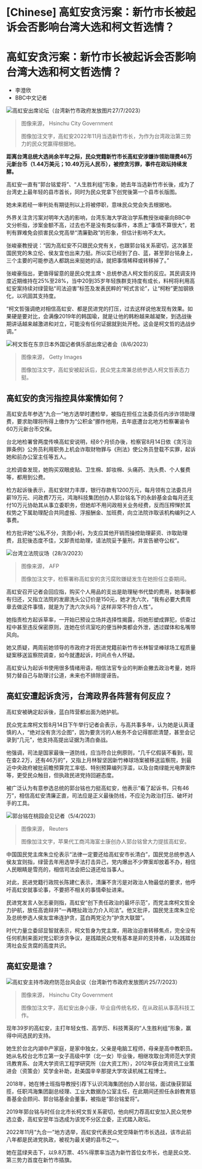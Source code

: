 # [Chinese] 高虹安贪污案：新竹市长被起诉会否影响台湾大选和柯文哲选情？

#  高虹安贪污案：新竹市长被起诉会否影响台湾大选和柯文哲选情？

  * 李澄欣 
  * BBC中文记者 


![高虹安出席论坛（台湾新竹市政府发放图片27/7/2023）](_130841111_202307271558290.jpg)

> 图像来源，  Hsinchu City Government
>
> 图像加注文字，高虹安2022年11月当选新竹市长，为作为台湾政治第三势力的民众党赢得根据地。

**距离台湾总统大选尚余半年之际，民众党籍新竹市长高虹安涉嫌诈领助理费46万元新台币（1.44万美元；10.49万元人民币），被控贪污罪，事件在政坛持续发酵。**

高虹安一直有“郭台铭爱将”、“人生胜利组”形象，她去年当选新竹市长後，成为了台湾史上最年轻的县市首长，同时为民众党拿下创党後第一个县市长版图。

她未来若经一审判处有期徒刑以上将被停职，意味民众党会失去根据地。

外界关注贪污案对明年大选的影响，台湾东海大学政治学系教授张峻豪向BBC中文分析指，涉案金额不高，过去也不是没有类似事件，本质上“事情不算很大”，若判有罪难免会损害民众党高举“清廉勤政”的形象，但估计影响不太大。

张峻豪教授说：“因为高虹安不只跟民众党有关，也跟郭台铭关系密切，这次甚至国民党的朱立伦、侯友宜也出来力挺。所以实已经到了白、蓝，甚至郭台铭身上，三个主要的可能参选人都跳出来挺她的话，就把事情稀释或转移掉了。”

张峻豪指出，更值得留意的是民众党主席丶总统参选人柯文哲的反应。其民调支持度近期维持在25%至28%，当中20到35岁年轻族群支持度有成长，料柯将利用高虹安案持续对绿营贴“司法迫害”标签及发表民粹的“柯式言论”，让“柯粉”更加钢铁化，以巩固其支持度。

“柯文哲强调绝对相信高虹安、都是民进党的打压，过去这样说他发现有效果。如果硬是要对比，会满像2019年的韩国瑜，就是让他的韩粉越来越凝聚，到选战後期讲话越来越激进和对立，可能没有任何证据就到处开枪。这会是柯文哲的选战步调。”

![柯文哲在东京日本外国记者俱乐部出席记者会（8/6/2023）](_130841113_da2e9763-facf-4af2-be4e-6bed93406861.jpg)

> 图像来源，  Getty Images
>
> 图像加注文字，高虹安被起诉后，民众党主席兼总统参选人柯文哲表态力挺。

##  高虹安的贪污指控具体案情如何？

高虹安去年参选“九合一”地方选举时遭检举，被指在担任立法委员任内涉诈领助理费，要求助理将所得上缴作为“公积金”挪作他用，去年底遭台北地方检察署谕令60万元新台币交保。

台北地检署曾两度传唤高虹安说明，经8个月侦办後，检察官8月14日依《贪污治罪条例》公务员利用职务上机会诈取财物罪与《刑法》使公务员登载不实罪，起诉她和前办公室主任等五人。

北检调查发现，她购买双眼皮贴、卫生棉、卸妆棉、头痛药、洗头费、个人餐费等，都用到公费。

检方起诉後表示，高虹安财力丰厚，银行存款有1200万元，每月领有立法委员月薪19万元、问政费7万元，鸿海科技集团创办人郭台铭名下的永龄基金会每月还支付10万元协助其从事立委职务，但她却不用问政相关业务经费，反而压榨惮於其权势之下属助理配合共同虚报、浮报酬金、加班费，向立法院诈取该机构编列之人事费。

检方批评她“公私不分，贪图小利，为支应其他开销而操控助理薪资、诈取助理费，且犯後态度不佳，又卸责给助理，请法院妥予量刑，并宣告褫夺公权”。

![台湾立法院议场（28/3/2023）](_130841116_gettyimages-1249666004.jpg)

> 图像来源，  AFP
>
> 图像加注文字，检察署称高虹安的贪污腐败嫌疑发生在她担任立委期间。

高虹安召开记者会回应指，购买个人用品的支出是助理秘书代垫的费用，她事後都有归还，又指立法院的发廊洗头公订价是150元，她才洗六次，“我有必要大费周章去做这件事情，就是为了洗六次头吗？这样非常不符合人性”。

她指责检方起诉草率，一开始已预设立场并选择性揭露，将她形塑成罪犯，侦查过程中甚至违反保密原则，连她在侦讯室吃的便当种类都会外泄，透过媒体和名嘴带风向。

她又质疑，两周前她领导的市政府才将民进党籍前新竹市长林智坚棒球场工程质量疑案移送监察院调查，如今就遭起诉，时间点令人怀疑。

高虹安认为起诉书使用很多情绪用语，相信法官专业的判断会撇去政治考量，她将努力替自己与助理讨公道，未来也不排除提诬告。

##  高虹安遭起诉贪污，台湾政界各阵营有何反应？

高虹安被确定起诉後，蓝白阵营都出面为她护航。

民众党主席柯文哲8月14日下午举行记者会表示，与高共事多年，认为她是认真谨慎的人，“绝对没有贪污企图”，因为要贪污的人帐务不会记得那麽清楚，甚至会记录到“几元”，他支持高提出证据为清白奋战。

他强调，司法是国家最後一道防线，应当符合比例原则，“几千亿假装不看到，现在查2.2万，还有46万的”，又指上月林智坚因新竹棒球场案被移送监察院，到最近中央政府被批前瞻预算完工率低、特别预算编列浮滥，以及台南绿能光电弊案件等，更受民众触目，但执政民进党持回避态度。

被广泛认为有意参选总统的郭台铭也力挺高虹安，他表示“看了起诉书，只有46万”，相信高虹安清廉正直，司法应是正义最後防线，不应沦为政治打压、破坏对手的工具。

![郭台铭在桃园会见记者（5/4/2023）](_130841365_2023-04-05t030409z_883556948_rc2280ap44j8_rtrmadp_3_taiwan-politics-foxconn.jpg)

> 图像来源，  Reuters
>
> 图像加注文字，苹果代工商鸿海富士康创办人郭台铭曾大力提拔高虹安。

中国国民党主席朱立伦表示“法律一定要还给高虹安市长清白”，国民党总统参选人侯友宜则指，绿营去年用选举手法打击异己，党内爆出不少弊案却放着不办，相信人民眼睛是雪亮的，相信司法会把公道还给当事人。

对此，民进党籍行政院长陈建仁表示，清廉不贪污是对政治人物最低的要求，他呼吁高虹安就事论事，不要把不相关的事情牵扯进来。

民进党发言人张志豪则指，高虹安“创下责任政治的最坏示范”，而党主席柯文哲全力护航，放任高诡辩并“一再瞎扯政治力介入司法”。他又批评，国民党主席朱立伦及总统参选人侯友宜串连护贪，蓝白两党沦为“护贪大联盟”。

时代力量立委邱显智就表示，柯文哲身为党主席，用政治迫害转移焦点，完全没有任何机制来面对党公职涉贪争议，是践踏民众党有基本是非的支持者，以及践踏台湾社会反贪腐的高度共识。

##  高虹安是谁？

![高虹安主持市政府防范台风会议（台湾新竹市政府发放图片25/7/2023）](_130841366_202307251435250.jpg)

> 图像来源，  Hsinchu City Government
>
> 图像加注文字，高虹安出身小康，毕业自传统名校，在从政前从事高科技工作。

现年39岁的高虹安，主打年轻女性、高学历、科技菁英的“人生胜利组”形象，赢得中间选民的支持。

她生於台北内湖中产家庭，是家中独女，父亲是电脑工程师，母亲是高中教职员。她从名校台北市立第一女子高级中学（北一女）毕业後，相继攻取台湾师范大学资讯教育系、台湾大学资讯工程学研究所（台大资工所），2012年获台湾资讯工业策进会（资策会）奖学金补助，赴美国辛辛那提大学攻读机械工程博士。

2018年，她在博士班指导教授引荐下认识鸿海集团创办人郭台铭，面试後获郭延揽，任职鸿海集团副总经理、工业大数据办公室主任，在此期间还担任永龄教育慈善基金会顾问、郭台铭基金会董事，被指是“郭台铭爱将”。

2019年郭台铭与时任台北市长柯文哲关系密切，他向柯力荐高虹安加入民众党参选立委，高虹安翌年当选成为该党不分区立委，正式踏入政坛。

2022年11月“九合一”地方选举，高虹安代表民众党空降新竹市长选战，该市此前八年都是民进党执政，被视为最关键的县市之一。

她在蓝绿夹击下，以9.8万票、45%得票率当选为新竹首位女市长，也是民众党、第三势力首度在新竹市插旗。


